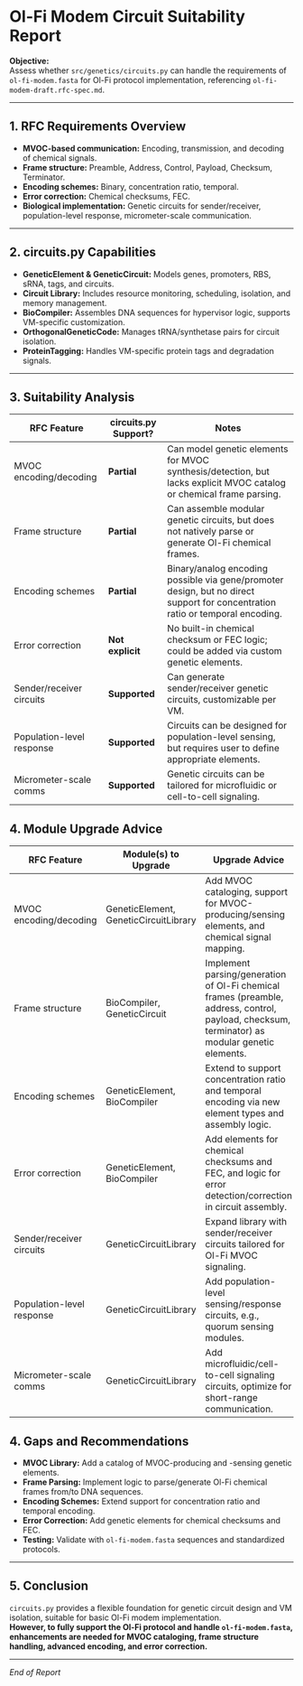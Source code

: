 # Ol-Fi Modem Circuit Suitability Report

**Objective:**  
Assess whether `src/genetics/circuits.py` can handle the requirements of `ol-fi-modem.fasta` for Ol-Fi protocol implementation, referencing `ol-fi-modem-draft.rfc-spec.md`.

---

## 1. RFC Requirements Overview

- **MVOC-based communication:** Encoding, transmission, and decoding of chemical signals.
- **Frame structure:** Preamble, Address, Control, Payload, Checksum, Terminator.
- **Encoding schemes:** Binary, concentration ratio, temporal.
- **Error correction:** Chemical checksums, FEC.
- **Biological implementation:** Genetic circuits for sender/receiver, population-level response, micrometer-scale communication.

---

## 2. circuits.py Capabilities

- **GeneticElement & GeneticCircuit:** Models genes, promoters, RBS, sRNA, tags, and circuits.
- **Circuit Library:** Includes resource monitoring, scheduling, isolation, and memory management.
- **BioCompiler:** Assembles DNA sequences for hypervisor logic, supports VM-specific customization.
- **OrthogonalGeneticCode:** Manages tRNA/synthetase pairs for circuit isolation.
- **ProteinTagging:** Handles VM-specific protein tags and degradation signals.

---

## 3. Suitability Analysis

| RFC Feature                | circuits.py Support? | Notes |
|---------------------------|----------------------|-------|
| MVOC encoding/decoding    | **Partial**          | Can model genetic elements for MVOC synthesis/detection, but lacks explicit MVOC catalog or chemical frame parsing. |
| Frame structure           | **Partial**          | Can assemble modular genetic circuits, but does not natively parse or generate Ol-Fi chemical frames. |
| Encoding schemes          | **Partial**          | Binary/analog encoding possible via gene/promoter design, but no direct support for concentration ratio or temporal encoding. |
| Error correction          | **Not explicit**     | No built-in chemical checksum or FEC logic; could be added via custom genetic elements. |
| Sender/receiver circuits  | **Supported**        | Can generate sender/receiver genetic circuits, customizable per VM. |
| Population-level response | **Supported**        | Circuits can be designed for population-level sensing, but requires user to define appropriate elements. |
| Micrometer-scale comms    | **Supported**        | Genetic circuits can be tailored for microfluidic or cell-to-cell signaling. |


## 4. Module Upgrade Advice

| RFC Feature                | Module(s) to Upgrade                | Upgrade Advice |
|---------------------------|-------------------------------------|---------------|
| MVOC encoding/decoding    | GeneticElement, GeneticCircuitLibrary | Add MVOC cataloging, support for MVOC-producing/sensing elements, and chemical signal mapping. |
| Frame structure           | BioCompiler, GeneticCircuit           | Implement parsing/generation of Ol-Fi chemical frames (preamble, address, control, payload, checksum, terminator) as modular genetic elements. |
| Encoding schemes          | GeneticElement, BioCompiler           | Extend to support concentration ratio and temporal encoding via new element types and assembly logic. |
| Error correction          | GeneticElement, BioCompiler           | Add elements for chemical checksums and FEC, and logic for error detection/correction in circuit assembly. |
| Sender/receiver circuits  | GeneticCircuitLibrary                 | Expand library with sender/receiver circuits tailored for Ol-Fi MVOC signaling. |
| Population-level response | GeneticCircuitLibrary                 | Add population-level sensing/response circuits, e.g., quorum sensing modules. |
| Micrometer-scale comms    | GeneticCircuitLibrary                 | Add microfluidic/cell-to-cell signaling circuits, optimize for short-range communication. |

## 4. Gaps and Recommendations

- **MVOC Library:** Add a catalog of MVOC-producing and -sensing genetic elements.
- **Frame Parsing:** Implement logic to parse/generate Ol-Fi chemical frames from/to DNA sequences.
- **Encoding Schemes:** Extend support for concentration ratio and temporal encoding.
- **Error Correction:** Add genetic elements for chemical checksums and FEC.
- **Testing:** Validate with `ol-fi-modem.fasta` sequences and standardized protocols.

---

## 5. Conclusion

`circuits.py` provides a flexible foundation for genetic circuit design and VM isolation, suitable for basic Ol-Fi modem implementation.  
**However, to fully support the Ol-Fi protocol and handle `ol-fi-modem.fasta`, enhancements are needed for MVOC cataloging, frame structure handling, advanced encoding, and error correction.**

---

*End of Report*
